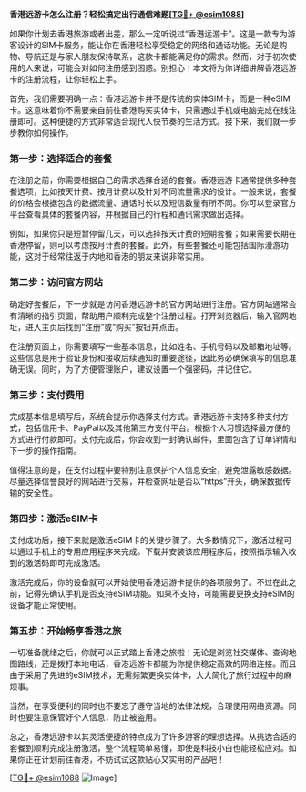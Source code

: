 **香港远游卡怎么注册？轻松搞定出行通信难题[[TG💪+ @esim1088](https://t.me/s/esim1088)]**

如果你计划去香港旅游或者出差，那么一定听说过“香港远游卡”。这是一款专为游客设计的SIM卡服务，能让你在香港轻松享受稳定的网络和通话功能。无论是购物、导航还是与家人朋友保持联系，这款卡都能满足你的需求。然而，对于初次使用的人来说，可能会对如何注册感到困惑。别担心！本文将为你详细讲解香港远游卡的注册流程，让你轻松上手。

首先，我们需要明确一点：香港远游卡并不是传统的实体SIM卡，而是一种eSIM卡。这意味着你不需要亲自前往香港购买实体卡，只需通过手机或电脑完成在线注册即可。这种便捷的方式非常适合现代人快节奏的生活方式。接下来，我们就一步步教你如何操作。

### **第一步：选择适合的套餐**
在注册之前，你需要根据自己的需求选择合适的套餐。香港远游卡通常提供多种套餐选项，比如按天计费、按月计费以及针对不同流量需求的设计。一般来说，套餐的价格会根据包含的数据流量、通话时长以及短信数量有所不同。你可以登录官方平台查看具体的套餐内容，并根据自己的行程和通讯需求做出选择。

例如，如果你只是短暂停留几天，可以选择按天计费的短期套餐；如果需要长期在香港停留，则可以考虑按月计费的套餐。此外，有些套餐还可能包括国际漫游功能，这对于经常往返于内地和香港的朋友来说非常实用。

### **第二步：访问官方网站**
确定好套餐后，下一步就是访问香港远游卡的官方网站进行注册。官方网站通常会有清晰的指引页面，帮助用户顺利完成整个注册过程。打开浏览器后，输入官网地址，进入主页后找到“注册”或“购买”按钮并点击。

在注册页面上，你需要填写一些基本信息，比如姓名、手机号码以及邮箱地址等。这些信息是用于验证身份和接收后续通知的重要途径，因此务必确保填写的信息准确无误。同时，为了方便管理账户，建议设置一个强密码，并记住它。

### **第三步：支付费用**
完成基本信息填写后，系统会提示你选择支付方式。香港远游卡支持多种支付方式，包括信用卡、PayPal以及其他第三方支付平台。根据个人习惯选择最方便的方式进行付款即可。支付完成后，你会收到一封确认邮件，里面包含了订单详情和下一步的操作指南。

值得注意的是，在支付过程中要特别注意保护个人信息安全，避免泄露敏感数据。尽量选择信誉良好的网站进行交易，并检查网址是否以“https”开头，确保数据传输的安全性。

### **第四步：激活eSIM卡**
支付成功后，接下来就是激活eSIM卡的关键步骤了。大多数情况下，激活过程可以通过手机上的专用应用程序来完成。下载并安装该应用程序后，按照指示输入收到的激活码即可完成激活。

激活完成后，你的设备就可以开始使用香港远游卡提供的各项服务了。不过在此之前，记得先确认手机是否支持eSIM功能。如果不支持，可能需要更换支持eSIM的设备才能正常使用。

### **第五步：开始畅享香港之旅**
一切准备就绪之后，你就可以正式踏上香港之旅啦！无论是浏览社交媒体、查询地图路线，还是拨打本地电话，香港远游卡都能为你提供稳定高效的网络连接。而且由于采用了先进的eSIM技术，无需频繁更换实体卡，大大简化了旅行过程中的麻烦事。

当然，在享受便利的同时也不要忘了遵守当地的法律法规，合理使用网络资源。同时也要注意保管好个人信息，防止被盗用。

总之，香港远游卡以其灵活便捷的特点成为了许多游客的理想选择。从挑选合适的套餐到顺利完成注册激活，整个流程简单易懂，即使是科技小白也能轻松应对。如果你正在计划前往香港，不妨试试这款贴心又实用的产品吧！

[[TG💪+ @esim1088](https://t.me/s/esim1088) ![Image](https://i.postimg.cc/4NQfJmqS/Snipaste-2025-05-13-00-14-12.png)]